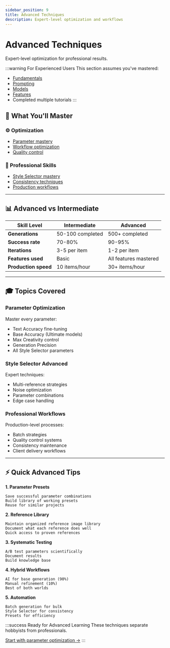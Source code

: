 ```yaml
---
sidebar_position: 9
title: Advanced Techniques
description: Expert-level optimization and workflows
---
```


# Advanced Techniques

Expert-level optimization for professional results.

:::warning For Experienced Users
This section assumes you've mastered:
- [Fundamentals](../fundamentals/)
- [Prompting](../prompting/)
- [Models](../models/)
- [Features](../features/)
- Completed multiple tutorials
:::

## 🎯 What You'll Master

<div className="container">
  <div className="row">
    <div className="col col--6">
      <div className="card">
        <div className="card__header">
          <h3>⚙️ Optimization</h3>
        </div>
        <div className="card__body">
          <ul>
            <li><a href="parameter-optimization/understanding-parameters">Parameter mastery</a></li>
            <li><a href="workflow-optimization/efficient-workflows">Workflow optimization</a></li>
            <li><a href="professional-techniques/quality-control">Quality control</a></li>
          </ul>
        </div>
      </div>
    </div>
    <div className="col col--6">
      <div className="card">
        <div className="card__header">
          <h3>🎨 Professional Skills</h3>
        </div>
        <div className="card__body">
          <ul>
            <li><a href="style-selector-advanced/advanced-techniques">Style Selector mastery</a></li>
            <li><a href="professional-techniques/consistency-techniques">Consistency techniques</a></li>
            <li><a href="professional-techniques/professional-workflows">Production workflows</a></li>
          </ul>
        </div>
      </div>
    </div>
  </div>
</div>

---

## 📊 Advanced vs Intermediate

| Skill Level | Intermediate | Advanced |
|-------------|--------------|----------|
| **Generations** | 50-100 completed | 500+ completed |
| **Success rate** | 70-80% | 90-95% |
| **Iterations** | 3-5 per item | 1-2 per item |
| **Features used** | Basic | All features mastered |
| **Production speed** | 10 items/hour | 30+ items/hour |

---

## 🎓 Topics Covered

### Parameter Optimization

Master every parameter:
- Text Accuracy fine-tuning
- Base Accuracy (Ultimate models)
- Max Creativity control
- Generation Precision
- All Style Selector parameters

### Style Selector Advanced

Expert techniques:
- Multi-reference strategies
- Noise optimization
- Parameter combinations
- Edge case handling

### Professional Workflows

Production-level processes:
- Batch strategies
- Quality control systems
- Consistency maintenance
- Client delivery workflows

---

## ⚡ Quick Advanced Tips

**1. Parameter Presets**
```
Save successful parameter combinations
Build library of working presets
Reuse for similar projects
```

**2. Reference Library**
```
Maintain organized reference image library
Document what each reference does well
Quick access to proven references
```

**3. Systematic Testing**
```
A/B test parameters scientifically
Document results
Build knowledge base
```

**4. Hybrid Workflows**
```
AI for base generation (90%)
Manual refinement (10%)
Best of both worlds
```

**5. Automation**
```
Batch generation for bulk
Style Selector for consistency
Presets for efficiency
```

:::success Ready for Advanced Learning
These techniques separate hobbyists from professionals.

[Start with parameter optimization →](parameter-optimization/understanding-parameters)
:::
